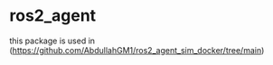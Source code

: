 # ros2_agent


this package is used in (https://github.com/AbdullahGM1/ros2_agent_sim_docker/tree/main)